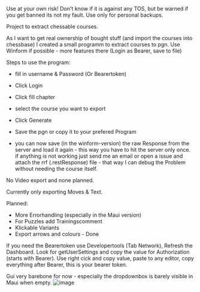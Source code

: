 Use at your own risk!
Don't know if it is against any TOS, but be warned if you get banned its not my fault. Use only for personal backups.

Project to extract chessable courses.

As I want to get real ownership of bought stuff (and import the courses into chessbase) I created a small programm to extract courses to pgn. Use Winform if possible - more features there (Login as Bearer, save to file)

Steps to use the program:
* fill in username & Password (Or Bearertoken)
* Click Login
* Click fill chapter
* select the course you want to export
* Click Generate
* Save the pgn or copy it to your prefered Program

* you can now save (in the winform-version) the raw Response from the server and load it again - this way you have to hit the server only once. if anything is not working just send me an email or open a issue and attach the rrf (.restResponse) file - that way I can debug the Problem without needing the course itself.

No Video export and none planned.

Currently only exporting Moves & Text.

Planned:
* More Errorhandling (especially in the Maui version)
* For Puzzles add Trainingscomment
* Klickable Variants
* Export arrows and colours - Done

If you need the Bearertoken use Developertools (Tab Network), Refresh the Dashboard. Look for getUserSettings and copy the value for Authorization (starts with Bearer). Use right cick and copy value, paste to any editor, copy everything after Bearer, this is your bearer token. 

Gui very barebone for now - especially the dropdownbox is barely visible in Maui when empty.
![image](https://github.com/user-attachments/assets/0f7a25a7-ad2a-4143-84b1-d5ba3c9f789c)

